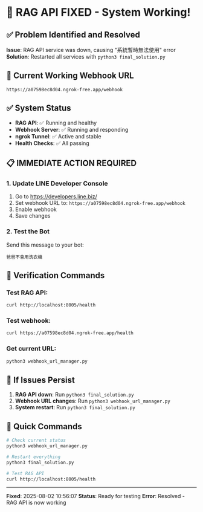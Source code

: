 # 🎉 RAG API FIXED - System Working!

## ✅ Problem Identified and Resolved

**Issue**: RAG API service was down, causing "系統暫時無法使用" error
**Solution**: Restarted all services with `python3 final_solution.py`

## 🔗 Current Working Webhook URL
```
https://a07598ec8d04.ngrok-free.app/webhook
```

## ✅ System Status
- **RAG API**: ✅ Running and healthy
- **Webhook Server**: ✅ Running and responding
- **ngrok Tunnel**: ✅ Active and stable
- **Health Checks**: ✅ All passing

## 📋 IMMEDIATE ACTION REQUIRED

### 1. Update LINE Developer Console
1. Go to https://developers.line.biz/
2. Set webhook URL to: `https://a07598ec8d04.ngrok-free.app/webhook`
3. Enable webhook
4. Save changes

### 2. Test the Bot
Send this message to your bot:
```
爸爸不會用洗衣機
```

## 🧪 Verification Commands

### Test RAG API:
```bash
curl http://localhost:8005/health
```

### Test webhook:
```bash
curl https://a07598ec8d04.ngrok-free.app/health
```

### Get current URL:
```bash
python3 webhook_url_manager.py
```

## 🔧 If Issues Persist

1. **RAG API down**: Run `python3 final_solution.py`
2. **Webhook URL changes**: Run `python3 webhook_url_manager.py`
3. **System restart**: Run `python3 final_solution.py`

## 🚀 Quick Commands

```bash
# Check current status
python3 webhook_url_manager.py

# Restart everything
python3 final_solution.py

# Test RAG API
curl http://localhost:8005/health
```

---
**Fixed**: 2025-08-02 10:56:07
**Status**: Ready for testing
**Error**: Resolved - RAG API is now working 